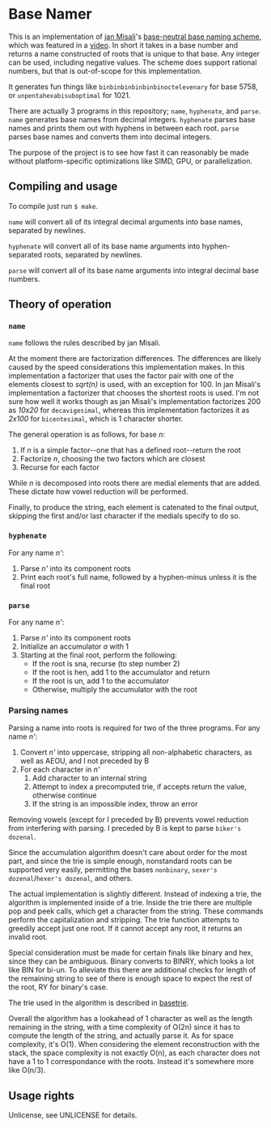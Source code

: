 # Base Namer

This is an implementation of [jan Misali](https://www.youtube.com/channel/UCJOh5FKisc0hUlEeWFBlD-w)'s [base-neutral base naming scheme](https://www.seximal.net/names-of-other-bases), which was featured in a [video](https://www.youtube.com/watch?v=7OEF3JD-jYo). In short it takes in a base number and returns a name constructed of roots that is unique to that base. Any integer can be used, including negative values. The scheme does support rational numbers, but that is out-of-scope for this implementation.

It generates fun things like `binbinbinbinbinbinoctelevenary` for base 5758, or `unpentahexabisuboptimal` for 1021.

There are actually 3 programs in this repository; `name`, `hyphenate`, and `parse`. `name` generates base names from decimal integers. `hyphenate` parses base names and prints them out with hyphens in between each root. `parse` parses base names and converts them into decimal integers.

The purpose of the project is to see how fast it can reasonably be made without platform-specific optimizations like SIMD, GPU, or parallelization.

## Compiling and usage

To compile just run `$ make`.

`name` will convert all of its integral decimal arguments into base names, separated by newlines.

`hyphenate` will convert all of its base name arguments into hyphen-separated roots, separated by newlines.

`parse` will convert all of its base name arguments into integral decimal base numbers.


## Theory of operation

### `name`

`name` follows the rules described by jan Misali.

At the moment there are factorization differences. The differences are likely caused by the speed considerations this implementation makes. In this implementation a factorizer that uses the factor pair with one of the elements closest to *sqrt(n)* is used, with an exception for 100. In jan Misali's implementation a factorizer that chooses the shortest roots is used. I'm not sure how well it works though as jan Misali's implementation factorizes 200 as *10x20* for `decavigesimal`, whereas this implementation factorizes it as *2x100* for `bicentesimal`, which is 1 character shorter.

The general operation is as follows, for base *n*:

1. If *n* is a simple factor--one that has a defined root--return the root
2. Factorize *n*, choosing the two factors which are closest
3. Recurse for each factor

While *n* is decomposed into roots there are medial elements that are added.
These dictate how vowel reduction will be performed.

Finally, to produce the string, each element is catenated to the final output, skipping the first and/or last character if the medials specify to do so.

### `hyphenate`

For any name *n'*:

1. Parse *n'* into its component roots
2. Print each root's full name, followed by a hyphen-minus unless it is the final root

### `parse`

For any name *n'*:

1. Parse *n'* into its component roots
2. Initialize an accumulator *a* with 1
3. Starting at the final root, perform the following:
    - If the root is sna, recurse (to step number 2)
    - If the root is hen, add 1 to the accumulator and return
    - If the root is un, add 1 to the accumulator
    - Otherwise, multiply the accumulator with the root

### Parsing names

Parsing a name into roots is required for two of the three programs. For any name *n'*:

1. Convert *n'* into uppercase, stripping all non-alphabetic characters, as well as AEOU, and I not preceded by B
2. For each character in *n'*
    1. Add character to an internal string
    2. Attempt to index a precomputed trie, if accepts return the value, otherwise continue
    3. If the string is an impossible index, throw an error

Removing vowels (except for I preceded by B) prevents vowel reduction from interfering with parsing. I preceded by B is kept to parse `biker's dozenal`.

Since the accumulation algorithm doesn't care about order for the most part, and since the trie is simple enough, nonstandard roots can be supported very easily, permitting the bases `nonbinary`, `sexer's dozenal`/`hexer's dozenal`, and others.

The actual implementation is slightly different. Instead of indexing a trie, the algorithm is implemented inside of a trie. Inside the trie there are multiple pop and peek calls, which get a character from the string. These commands perform the capitalization and stripping. The trie function attempts to greedily accept just one root. If it cannot accept any root, it returns an invalid root.

Special consideration must be made for certain finals like binary and hex, since they can be ambiguous. Binary converts to BINRY, which looks a lot like BIN for bi-un. To alleviate this there are additional checks for length of the remaining string to see of there is enough space to expect the rest of the root, RY for binary's case.

The trie used in the algorithm is described in [basetrie](basetrie).

Overall the algorithm has a lookahead of 1 character as well as the length remaining in the string, with a time complexity of O(2n) since it has to compute the length of the string, and actually parse it. As for space complexity, it's O(1). When considering the element reconstruction with the stack, the space complexity is not exactly O(n), as each character does not have a 1 to 1 correspondance with the roots. Instead it's somewhere more like O(n/3).


## Usage rights

Unlicense, see UNLICENSE for details.
